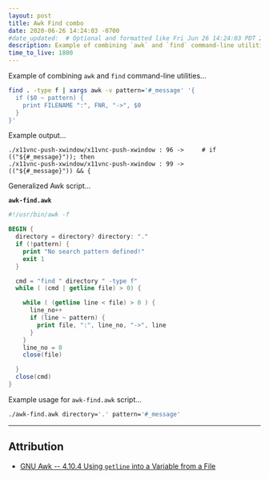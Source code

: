 ```yaml
---
layout: post
title: Awk Find combo
date: 2020-06-26 14:24:03 -0700
#date_updated:  # Optional and formatted like Fri Jun 26 14:24:03 PDT 2020 above
description: Example of combining `awk` and `find` command-line utilities
time_to_live: 1800
---
```




Example of combining `awk` and `find` command-line utilities...


```bash
find . -type f | xargs awk -v pattern='#_message' '{
  if ($0 ~ pattern) {
    print FILENAME ":", FNR, "->", $0
  }
}'
```


Example output...


```
./x11vnc-push-xwindow/x11vnc-push-xwindow : 96 ->     # if (("${#_message}")); then
./x11vnc-push-xwindow/x11vnc-push-xwindow : 99 ->     (("${#_message}")) && {
```


Generalized Awk script...


**`awk-find.awk`**


```awk
#!/usr/bin/awk -f

BEGIN {
  directory = directory? directory: "."
  if (!pattern) {
    print "No search pattern defined!"
    exit 1
  }

  cmd = "find " directory " -type f"
  while ( (cmd | getline file) > 0) {

    while ( (getline line < file) > 0 ) {
      line_no++
      if (line ~ pattern) {
        print file, ":", line_no, "->", line
      }
    }
    line_no = 0
    close(file)

  }
  close(cmd)
}
```


Example usage for `awk-find.awk` script...


```bash
./awk-find.awk directory='.' pattern='#_message'
```


___


## Attribution
[heading__attribution]: #attribution "&#x1F4C7; Resources that where helpful in writing this post so far."


- [GNU Awk -- 4.10.4 Using `getline` into a Variable from a File](https://www.gnu.org/software/gawk/manual/html_node/Getline_002fVariable_002fFile.html)
